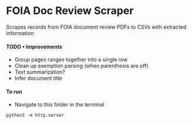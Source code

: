 # FOIA Doc Review Scraper
Scrapes records from FOIA document review PDFs to CSVs with extracted information

#### TODO • Improvements 
* Group pages ranges together into a single row
* Clean up exemption parsing (when parenthesis are off)
* Text summarization?
* Infer document title


#### To run
* Navigate to this folder in the terminal
```
python3 -m http.server
```